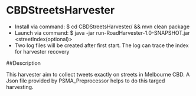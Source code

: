 CBDStreetsHarvester
=====

- Install via command: $ cd CBDStreetsHarvester/ && mvn clean package
- Launch via command: $ java -jar run-RoadHarvester-1.0-SNAPSHOT.jar <IP of database> <streetIndex(optional)>
- Two log files will be created after first start. The log can trace the index for harvester recovery

##Description

This harvester aim to collect tweets exactly on streets in Melbourne CBD. A Json file provided by PSMA_Preprocessor helps to do this targed harvesting. 
